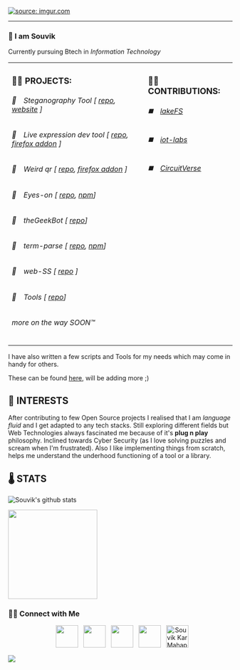 <p align="left">

  <a href="https://imgur.com/ELyfJUW"><img src="https://i.imgur.com/ELyfJUW.gif" title="source: imgur.com" /></a>
 <hr />
<h3>👋 I am Souvik</h3>

Currently pursuing Btech in <em>Information Technology</em>


<table>
  <tr>
    <td valign="top">
      <h3>👨‍💻 PROJECTS: </h3>
      <h6>📒&emsp;Steganography Tool [ <a href="https://github.com/DarthCucumber/stegano">repo</a>, <a href="https://darthcucumber.github.io/stegano/">website</a> ]</h6>
      <h6>📗&emsp;Live expression dev tool [ <a href="https://github.com/DarthCucumber/live-expression-devloper-tool">repo</a>, <a href="https://addons.mozilla.org/en-US/firefox/addon/live-expression-devloper-tool/">firefox addon</a> ]</h6>
      <h6>📘&emsp;Weird qr [ <a href="https://github.com/DarthCucumber/weird-qr">repo</a>, <a href="https://addons.mozilla.org/en-US/firefox/addon/weird-qr/?utm_source=addons.mozilla.org&utm_medium=referral&utm_content=search">firefox addon</a> ]</h6>
      <h6>📕&emsp;Eyes-on  [ <a href="https://github.com/DarthCucumber/node-eyeson">repo</a>, <a href="https://www.npmjs.com/package/@darthcucumber/eyes-on">npm</a>]</h6>
      <h6>📘&emsp;theGeekBot [ <a href="https://github.com/GFG-CLUB-KIIT/thegeekbot">repo</a>]</h6>
      <h6>📗&emsp;term-parse [ <a href="https://github.com/DarthCucumber/termparse">repo</a>, <a href="https://www.npmjs.com/package/termparse">npm</a>]</h6>
      <h6>📒&emsp;web-SS [ <a href="https://github.com/DarthCucumber/web-SS">repo</a> ]</h6>
      <h6>📕&emsp;Tools [ <a href="https://github.com/DarthCucumber/Tools">repo</a>]</h6>
      <h6>more on the way SOON™</h6>
    </td>
    <td valign="top">
      <h3>💁‍♂️ CONTRIBUTIONS: </h3>
      <h6>◼️&emsp;<a href="https://github.com/treeverse/lakeFS">lakeFS</a></h6>
      <h6>◼️&emsp;<a href="https://github.com/iot-lab-kiit">iot-labs</a></h6>
      <h6>◼️&emsp;<a href="https://github.com/CircuitVerse">CircuitVerse</a></h6>
    </td>
  </tr>
</table>

I have also written a few scripts and Tools for my needs which may come in handy for others. 

These can be found <a href="https://github.com/DarthCucumber/Tools">here</a>, will be adding more ;)


## 🤩 INTERESTS

After contributing to few Open Source projects I realised that I am *language fluid* and I get adapted to any tech stacks. Still exploring different fields but Web Technologies always fascinated me because of it's **plug n play** philosophy. Inclined towards Cyber Security (as I love solving puzzles and scream when I'm frustrated). Also I like implementing things from scratch, helps me understand the underhood functioning of a tool or a library.

## 🌡️ STATS

![Souvik's github stats](https://github-readme-stats.vercel.app/api?username=DarthCucumber&show_icons=true&theme=chartreuse-dark)

<img align="center" src="https://media.giphy.com/media/WUlplcMpOCEmTGBtBW/giphy.gif" width="200">

<h3> 🤝🏻 Connect with Me </h3>

<p align="center">
&nbsp; <a href="https://twitter.com/DarthCucumber" target="_blank" rel="noopener noreferrer"><img src="https://img.icons8.com/plasticine/100/000000/twitter.png" width="50" /></a>  
&nbsp; <a href="https://www.instagram.com/souvikinator/" target="_blank" rel="noopener noreferrer"><img src="https://img.icons8.com/plasticine/100/000000/instagram-new.png" width="50" /></a>  
&nbsp; <a href="https://www.linkedin.com/in/souvik-kar-mahapatra-b7652b1b7/" target="_blank" rel="noopener noreferrer"><img src="https://img.icons8.com/plasticine/100/000000/linkedin.png" width="50" /></a>
&nbsp; <a href="mailto:souvikat001@gmail.com" target="_blank" rel="noopener noreferrer"><img src="https://img.icons8.com/plasticine/100/000000/gmail.png"  width="50" /></a>
&nbsp; <a href="https://dev.to/souvikinator">
  <img src="https://d2fltix0v2e0sb.cloudfront.net/dev-badge.svg" alt="Souvik Kar Mahapatra's DEV Community Profile" height="50" width="50">
</a>
</p>

![](https://komarev.com/ghpvc/?username=DarthCucumber&style=plastic)

</p>
           
